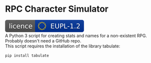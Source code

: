 # RPC Character Simulator
[![License](/eupl_1.2.svg)](/LICENCE.txt)<br />
A Python 3 script for creating stats and names for a non-existent RPG.<br />
Probably doesn't need a GitHub repo.<br />
This script requires the installation of the library tabulate:<br />
```
pip install tabulate
```
